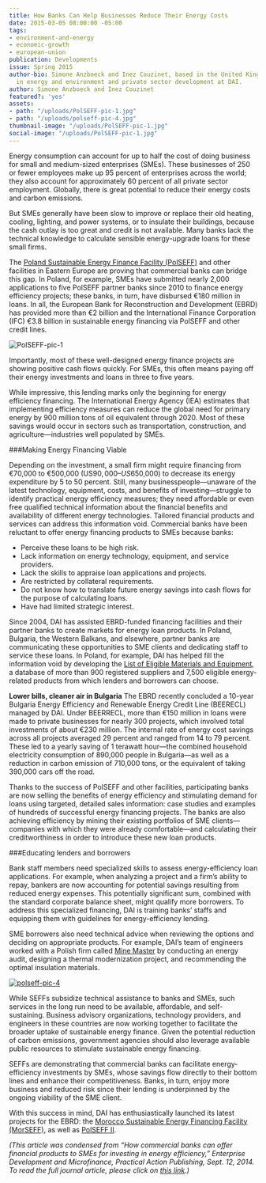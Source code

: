 ```yaml
---
title: How Banks Can Help Businesses Reduce Their Energy Costs
date: 2015-03-05 08:00:00 -05:00
tags:
- environment-and-energy
- economic-growth
- european-union
publication: Developments
issue: Spring 2015
author-bio: Simone Anzboeck and Inez Couzinet, based in the United Kingdom, are specialists
  in energy and environment and private sector development at DAI.
author: Simone Anzboeck and Inez Couzinet
featured?: 'yes'
assets:
- path: "/uploads/PolSEFF-pic-1.jpg"
- path: "/uploads/polseff-pic-4.jpg"
thumbnail-image: "/uploads/PolSEFF-pic-1.jpg"
social-image: "/uploads/PolSEFF-pic-1.jpg"
---
```


Energy consumption can account for up to half the cost of doing business for small and medium-sized enterprises (SMEs). These businesses of 250 or fewer employees make up 95 percent of enterprises across the world; they also account for approximately 60 percent of all private sector employment. Globally, there is great potential to reduce their energy costs and carbon emissions.



But SMEs generally have been slow to improve or replace their old heating, cooling, lighting, and power systems, or to insulate their buildings, because the cash outlay is too great and credit is not available. Many banks lack the technical knowledge to calculate sensible energy-upgrade loans for these small firms.

The [Poland Sustainable Energy Finance Facility (PolSEFF)](http://dai.com/our-work/projects/poland%E2%80%94polish-sustainable-energy-financing-facility-polseff) and other facilities in Eastern Europe are proving that commercial banks can bridge this gap. In Poland, for example, SMEs have submitted nearly 2,000 applications to five PolSEFF partner banks since 2010 to finance energy efficiency projects; these banks, in turn, have disbursed €180 million in loans. In all, the European Bank for Reconstruction and Development (EBRD) has provided more than €2 billion and the International Finance Corporation (IFC) €3.8 billion in sustainable energy financing via PolSEFF and other credit lines.

![PolSEFF-pic-1](/uploads/PolSEFF-pic-1.jpg) 

Importantly, most of these well-designed energy finance projects are showing positive cash flows quickly. For SMEs, this often means paying off their energy investments and loans in three to five years.

While impressive, this lending marks only the beginning for energy efficiency financing. The International Energy Agency (IEA) estimates that implementing efficiency measures can reduce the global need for primary energy by 900 million tons of oil equivalent through 2020. Most of these savings would occur in sectors such as transportation, construction, and agriculture—industries well populated by SMEs.

###Making Energy Financing Viable

Depending on the investment, a small firm might require financing from €70,000 to €500,000 (US$90,000–US$650,000) to decrease its energy expenditure by 5 to 50 percent. Still, many businesspeople—unaware of the latest technology, equipment, costs, and benefits of investing—struggle to identify practical energy efficiency measures; they need  affordable or even free qualified technical information about the financial benefits and availability of different energy technologies. Tailored financial products and services can address this information void.
Commercial banks have been reluctant to offer energy financing products to SMEs because banks:

* Perceive these loans to be high risk.
* Lack information on energy technology, equipment, and service providers.
* Lack the skills to appraise loan applications and projects.
* Are restricted by collateral requirements.
* Do not know how to translate future energy savings into cash flows for the purpose of calculating loans.
* Have had limited strategic interest.

Since 2004, DAI has assisted EBRD-funded financing facilities and their partner banks to create markets for energy loan products. In Poland, Bulgaria, the Western Balkans, and elsewhere, partner banks are communicating these opportunities to SME clients and dedicating staff to service these loans. In Poland, for example, DAI has helped fill the information void by developing the [List of Eligible Materials and Equipment](http://www.polseff2.org/sites/default/files/simplified_procedure_new_design_v1.pdf), a database of more than 900 registered suppliers and 7,500 eligible energy-related products from which lenders and borrowers can choose.

<aside><p><strong>Lower bills, cleaner air in Bulgaria</strong>
The EBRD recently concluded a 10-year Bulgaria Energy Efficiency and Renewable Energy Credit Line (BEERECL) managed by DAI. Under BEERRECL, more than €150 million in loans were made to private businesses for nearly 300 projects, which involved total investments of about €230 million. The internal rate of energy cost savings across all projects averaged 29 percent and ranged from 14 to 79 percent. These led to a yearly saving of 1 terawatt hour—the combined household electricity consumption of 890,000 people in Bulgaria—as well as a reduction in carbon emission of 710,000 tons, or the equivalent of taking 390,000 cars off the road.</p>
</aside>

Thanks to the success of PolSEFF and other facilities, participating banks are now selling the benefits of energy efficiency and stimulating demand for loans using targeted, detailed sales information: case studies and examples of hundreds of successful energy financing projects. The banks are also achieving efficiency by mining their existing portfolios of SME clients—companies with which they were already comfortable—and calculating their creditworthiness in order to introduce these new loan products.

###Educating lenders and borrowers

Bank staff members need specialized skills to assess energy-efficiency loan applications. For example, when analyzing a project and a firm’s ability to repay, bankers are now accounting for potential savings resulting from reduced energy expenses. This potentially significant sum, combined with the standard corporate balance sheet, might qualify more borrowers. To address this specialized financing, DAI is training banks’ staffs and equipping them with guidelines for energy-efficiency lending.

SME borrowers also need technical advice when reviewing the options and deciding on appropriate products. For example, DAI’s team of engineers worked with a Polish firm called [Mine Master](https://www.youtube.com/watch?v=28itetJG0fM) by conducting an energy audit, designing a thermal modernization project, and recommending the optimal insulation materials.

[![polseff-pic-4](/uploads/polseff-pic-4.jpg)](https://www.youtube.com/watch?v=28itetJG0fM)

While SEFFs subsidize technical assistance to banks and SMEs, such services in the long run need to be available, affordable, and self-sustaining. Business advisory organizations, technology providers, and engineers in these countries are now working together to facilitate the broader uptake of sustainable energy finance. Given the potential reduction of carbon emissions, government agencies should also leverage available public resources to stimulate sustainable energy financing.

SEFFs are demonstrating that commercial banks can facilitate energy-efficiency investments by SMEs, whose savings flow directly to their bottom lines and enhance their competitiveness. Banks, in turn, enjoy more business and reduced risk since their lending is underpinned by the ongoing viability of the SME client.

With this success in mind, DAI has enthusiastically launched its latest projects for the EBRD: the [Morocco Sustainable Energy Financing Facility (MorSEFF)](https://www.dai.com/our-work/projects/morocco-sustainable-energy-financing-facility-morseff), as well as [PolSEFF II](http://dai.com/news-publications/news/ebrd-launches-%E2%82%AC200-million-sustainable-energy-financing-facility-poland).

*(This article was condensed from “How commercial banks can offer financial products to SMEs for investing in energy efficiency,” Enterprise Development and Microfinance, Practical Action Publishing, Sept. 12, 2014. To read the full journal article, please click on [this link](http://practicalaction.metapress.com/content/3421776826g33243/).)*
